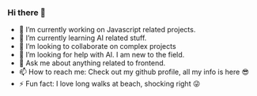 ### Hi there 👋

- 🔭 I’m currently working on Javascript related projects.
- 🌱 I’m currently learning AI related stuff.
- 👯 I’m looking to collaborate on complex projects 
- 🤔 I’m looking for help with AI. I am new to the field.
- 💬 Ask me about anything related to frontend.
- 📫 How to reach me: Check out my github profile, all my info is here 😎
- ⚡ Fun fact: I love long walks at beach, shocking right 😜

